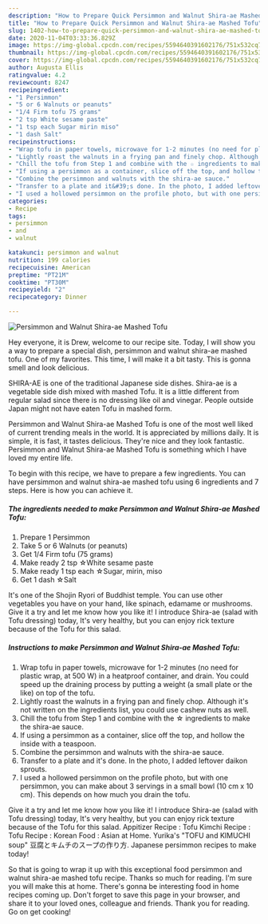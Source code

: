 ```yaml
---
description: "How to Prepare Quick Persimmon and Walnut Shira-ae Mashed Tofu"
title: "How to Prepare Quick Persimmon and Walnut Shira-ae Mashed Tofu"
slug: 1402-how-to-prepare-quick-persimmon-and-walnut-shira-ae-mashed-tofu
date: 2020-11-04T03:33:36.829Z
image: https://img-global.cpcdn.com/recipes/5594640391602176/751x532cq70/persimmon-and-walnut-shira-ae-mashed-tofu-recipe-main-photo.jpg
thumbnail: https://img-global.cpcdn.com/recipes/5594640391602176/751x532cq70/persimmon-and-walnut-shira-ae-mashed-tofu-recipe-main-photo.jpg
cover: https://img-global.cpcdn.com/recipes/5594640391602176/751x532cq70/persimmon-and-walnut-shira-ae-mashed-tofu-recipe-main-photo.jpg
author: Augusta Ellis
ratingvalue: 4.2
reviewcount: 8247
recipeingredient:
- "1 Persimmon"
- "5 or 6 Walnuts or peanuts"
- "1/4 Firm tofu 75 grams"
- "2 tsp White sesame paste"
- "1 tsp each Sugar mirin miso"
- "1 dash Salt"
recipeinstructions:
- "Wrap tofu in paper towels, microwave for 1-2 minutes (no need for plastic wrap, at 500 W) in a heatproof container, and drain. You could speed up the draining process by putting a weight (a small plate or the like) on top of the tofu."
- "Lightly roast the walnuts in a frying pan and finely chop. Although it&#39;s not written on the ingredients list, you could use cashew nuts as well."
- "Chill the tofu from Step 1 and combine with the ☆ ingredients to make the shira-ae sauce."
- "If using a persimmon as a container, slice off the top, and hollow the inside with a teaspoon."
- "Combine the persimmon and walnuts with the shira-ae sauce."
- "Transfer to a plate and it&#39;s done. In the photo, I added leftover daikon sprouts."
- "I used a hollowed persimmon on the profile photo, but with one persimmon, you can make about 3 servings in a small bowl (10 cm x 10 cm). This depends on how much you drain the tofu."
categories:
- Recipe
tags:
- persimmon
- and
- walnut

katakunci: persimmon and walnut 
nutrition: 199 calories
recipecuisine: American
preptime: "PT21M"
cooktime: "PT30M"
recipeyield: "2"
recipecategory: Dinner

---
```



![Persimmon and Walnut Shira-ae Mashed Tofu](https://img-global.cpcdn.com/recipes/5594640391602176/751x532cq70/persimmon-and-walnut-shira-ae-mashed-tofu-recipe-main-photo.jpg)

Hey everyone, it is Drew, welcome to our recipe site. Today, I will show you a way to prepare a special dish, persimmon and walnut shira-ae mashed tofu. One of my favorites. This time, I will make it a bit tasty. This is gonna smell and look delicious.

SHIRA-AE is one of the traditional Japanese side dishes. Shira-ae is a vegetable side dish mixed with mashed Tofu. It is a little different from regular salad since there is no dressing like oil and vinegar. People outside Japan might not have eaten Tofu in mashed form.

Persimmon and Walnut Shira-ae Mashed Tofu is one of the most well liked of current trending meals in the world. It is appreciated by millions daily. It is simple, it is fast, it tastes delicious. They're nice and they look fantastic. Persimmon and Walnut Shira-ae Mashed Tofu is something which I have loved my entire life.


To begin with this recipe, we have to prepare a few ingredients. You can have persimmon and walnut shira-ae mashed tofu using 6 ingredients and 7 steps. Here is how you can achieve it.

<!--inarticleads1-->

##### The ingredients needed to make Persimmon and Walnut Shira-ae Mashed Tofu:

1. Prepare 1 Persimmon
1. Take 5 or 6 Walnuts (or peanuts)
1. Get 1/4 Firm tofu (75 grams)
1. Make ready 2 tsp ☆White sesame paste
1. Make ready 1 tsp each ☆Sugar, mirin, miso
1. Get 1 dash ☆Salt


It&#39;s one of the Shojin Ryori of Buddhist temple. You can use other vegetables you have on your hand, like spinach, edamame or mushrooms. Give it a try and let me know how you like it! I introduce Shira-ae (salad with Tofu dressing) today, It&#39;s very healthy, but you can enjoy rick texture because of the Tofu for this salad. 

<!--inarticleads2-->

##### Instructions to make Persimmon and Walnut Shira-ae Mashed Tofu:

1. Wrap tofu in paper towels, microwave for 1-2 minutes (no need for plastic wrap, at 500 W) in a heatproof container, and drain. You could speed up the draining process by putting a weight (a small plate or the like) on top of the tofu.
1. Lightly roast the walnuts in a frying pan and finely chop. Although it&#39;s not written on the ingredients list, you could use cashew nuts as well.
1. Chill the tofu from Step 1 and combine with the ☆ ingredients to make the shira-ae sauce.
1. If using a persimmon as a container, slice off the top, and hollow the inside with a teaspoon.
1. Combine the persimmon and walnuts with the shira-ae sauce.
1. Transfer to a plate and it&#39;s done. In the photo, I added leftover daikon sprouts.
1. I used a hollowed persimmon on the profile photo, but with one persimmon, you can make about 3 servings in a small bowl (10 cm x 10 cm). This depends on how much you drain the tofu.


Give it a try and let me know how you like it! I introduce Shira-ae (salad with Tofu dressing) today, It&#39;s very healthy, but you can enjoy rick texture because of the Tofu for this salad. Appitizer Recipe : Tofu Kimchi Recipe : Tofu Recipe : Korean Food : Asian at Home. Yurika&#39;s &#34;TOFU and KIMUCHI soup&#34; 豆腐とキムチのスープの作り方. Japanese persimmon recipes to make today! 

So that is going to wrap it up with this exceptional food persimmon and walnut shira-ae mashed tofu recipe. Thanks so much for reading. I'm sure you will make this at home. There's gonna be interesting food in home recipes coming up. Don't forget to save this page in your browser, and share it to your loved ones, colleague and friends. Thank you for reading. Go on get cooking!
